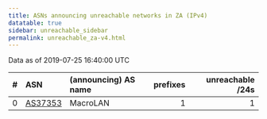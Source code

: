 ```yaml
---
title: ASNs announcing unreachable networks in ZA (IPv4)
datatable: true
sidebar: unreachable_sidebar
permalink: unreachable_za-v4.html
---
```


Data as of 2019-07-25 16:40:00 UTC


<div class="datatable-begin"></div>

|   # | ASN                                    | (announcing) AS name   |   prefixes |   unreachable /24s |
|----:|:---------------------------------------|:-----------------------|-----------:|-------------------:|
|   0 | [AS37353](unreachable_AS37353-v4.html) | MacroLAN               |          1 |                  1 |

<div class="datatable-end"></div>